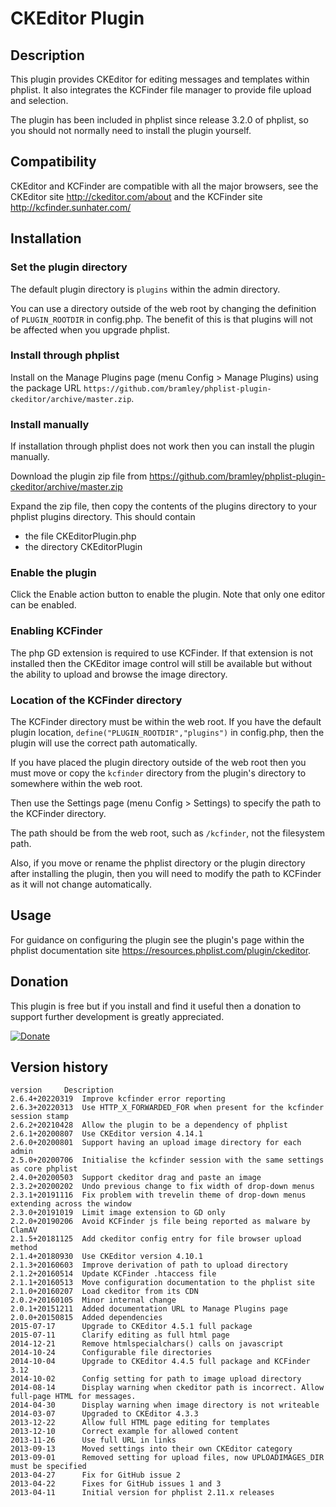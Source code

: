# CKEditor Plugin #

## Description ##
This plugin provides CKEditor for editing messages and templates within phplist. It also integrates the KCFinder file manager to provide file upload and selection.

The plugin has been included in phplist since release 3.2.0 of phplist, so you should not normally need to install the plugin yourself.

## Compatibility ###

CKEditor and KCFinder are compatible with all the major browsers, see the CKEditor site <http://ckeditor.com/about>
and the KCFinder site <http://kcfinder.sunhater.com/>

## Installation ##

### Set the plugin directory ###
The default plugin directory is `plugins` within the admin directory.

You can use a directory outside of the web root by changing the definition of `PLUGIN_ROOTDIR` in config.php.
The benefit of this is that plugins will not be affected when you upgrade phplist.

### Install through phplist ###
Install on the Manage Plugins page (menu Config > Manage Plugins) using the package URL `https://github.com/bramley/phplist-plugin-ckeditor/archive/master.zip`.

### Install manually ###
If installation through phplist does not work then you can install the plugin manually.

Download the plugin zip file from <https://github.com/bramley/phplist-plugin-ckeditor/archive/master.zip>

Expand the zip file, then copy the contents of the plugins directory to your phplist plugins directory.
This should contain

* the file CKEditorPlugin.php
* the directory CKEditorPlugin

### Enable the plugin ###
Click the Enable action button to enable the plugin. Note that only one editor can be enabled.

### Enabling KCFinder ###
The php GD extension is required to use KCFinder. If that extension is not installed then the CKEditor image control will still be available
but without the ability to upload and browse the image directory.

### Location of the KCFinder directory ###
The KCFinder directory must be within the web root.
If you have the default plugin location, `define("PLUGIN_ROOTDIR","plugins")` in config.php, then the plugin will use the correct path automatically.

If you have placed the plugin directory outside of the web root then you must move or copy the `kcfinder` directory from the plugin's
directory to somewhere within the web root.

Then use the Settings page (menu Config > Settings) to specify the path to the KCFinder directory.

The path should be from the web root, such as `/kcfinder`, not the filesystem path.

Also, if you move or rename the phplist directory or the plugin directory after installing the plugin, then you will need
to modify the path to KCFinder as it will not change automatically.

## Usage ##

For guidance on configuring the plugin see the plugin's page within the phplist documentation site <https://resources.phplist.com/plugin/ckeditor>.

## Donation ##

This plugin is free but if you install and find it useful then a donation to support further development is greatly appreciated.

[![Donate](https://www.paypalobjects.com/en_US/i/btn/btn_donate_LG.gif)](https://www.paypal.com/cgi-bin/webscr?cmd=_s-xclick&hosted_button_id=W5GLX53WDM7T4)

## Version history ##

    version     Description
    2.6.4+20220319  Improve kcfinder error reporting
    2.6.3+20220313  Use HTTP_X_FORWARDED_FOR when present for the kcfinder session stamp
    2.6.2+20210428  Allow the plugin to be a dependency of phplist
    2.6.1+20200807  Use CKEditor version 4.14.1
    2.6.0+20200801  Support having an upload image directory for each admin
    2.5.0+20200706  Initialise the kcfinder session with the same settings as core phplist
    2.4.0+20200503  Support ckeditor drag and paste an image
    2.3.2+20200202  Undo previous change to fix width of drop-down menus
    2.3.1+20191116  Fix problem with trevelin theme of drop-down menus extending across the window
    2.3.0+20191019  Limit image extension to GD only
    2.2.0+20190206  Avoid KCFinder js file being reported as malware by ClamAV
    2.1.5+20181125  Add ckeditor config entry for file browser upload method
    2.1.4+20180930  Use CKEditor version 4.10.1
    2.1.3+20160603  Improve derivation of path to upload directory
    2.1.2+20160514  Update KCFinder .htaccess file
    2.1.1+20160513  Move configuration documentation to the phplist site
    2.1.0+20160207  Load ckeditor from its CDN
    2.0.2+20160105  Minor internal change
    2.0.1+20151211  Added documentation URL to Manage Plugins page
    2.0.0+20150815  Added dependencies
    2015-07-17      Upgrade to CKEditor 4.5.1 full package
    2015-07-11      Clarify editing as full html page
    2014-12-21      Remove htmlspecialchars() calls on javascript
    2014-10-24      Configurable file directories
    2014-10-04      Upgrade to CKEditor 4.4.5 full package and KCFinder 3.12
    2014-10-02      Config setting for path to image upload directory
    2014-08-14      Display warning when ckeditor path is incorrect. Allow full-page HTML for messages.
    2014-04-30      Display warning when image directory is not writeable
    2014-03-07      Upgraded to CKEditor 4.3.3
    2013-12-22      Allow full HTML page editing for templates
    2013-12-10      Correct example for allowed content
    2013-11-26      Use full URL in links
    2013-09-13      Moved settings into their own CKEditor category
    2013-09-01      Removed setting for upload files, now UPLOADIMAGES_DIR must be specified
    2013-04-27      Fix for GitHub issue 2
    2013-04-22      Fixes for GitHub issues 1 and 3
    2013-04-11      Initial version for phplist 2.11.x releases

